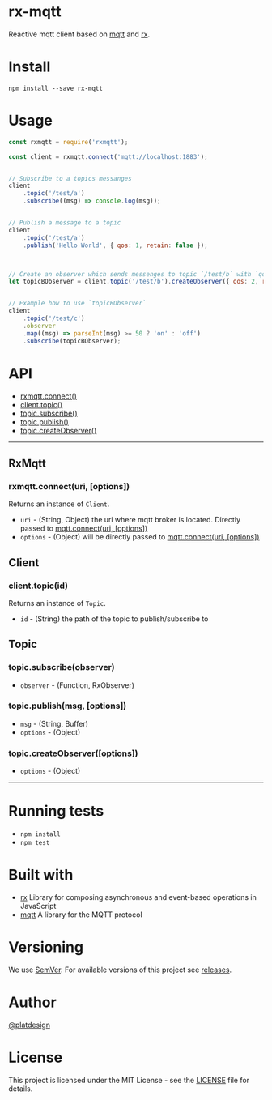 # rx-mqtt

Reactive mqtt client based on [mqtt](https://www.npmjs.com/package/mqtt) and [rx](https://www.npmjs.com/package/rx).


# Install

`npm install --save rx-mqtt`

# Usage

```javascript
const rxmqtt = require('rxmqtt');

const client = rxmqtt.connect('mqtt://localhost:1883');


// Subscribe to a topics messanges
client
	.topic('/test/a')
	.subscribe((msg) => console.log(msg));


// Publish a message to a topic
client
	.topic('/test/a')
	.publish('Hello World', { qos: 1, retain: false });



// Create an observer which sends messenges to topic `/test/b` with `qos:2` and `retain:true` if `onNext(msg)` is invoked.
let topicBObserver = client.topic('/test/b').createObserver({ qos: 2, retain: true });


// Example how to use `topicBObserver`
client
	.topic('/test/c')
	.observer
	.map((msg) => parseInt(msg) >= 50 ? 'on' : 'off')
	.subscribe(topicBObserver);

```


# API

- [rxmqtt.connect()](#rxmqttconnecturi-options)
- [client.topic()](#clienttopicid)
- [topic.subscribe()](#topicsubscribeobserver)
- [topic.publish()](#topicpublishmsg-options)
- [topic.createObserver()](#topiccreateobserveroptions)

-----

## RxMqtt

### rxmqtt.connect(uri, [options])

Returns an instance of `Client`.

- `uri` - (String, Object) the uri where mqtt broker is located. Directly passed to [mqtt.connect(uri, [options])](https://www.npmjs.com/package/mqtt#connect)
- `options` - (Object) will be directly passed to [mqtt.connect(uri, [options])](https://www.npmjs.com/package/mqtt#connect)


## Client

### client.topic(id)

Returns an instance of `Topic`.

- `id` - (String) the path of the topic to publish/subscribe to


## Topic

### topic.subscribe(observer)

- `observer` - (Function, RxObserver)


### topic.publish(msg, [options])

- `msg` - (String, Buffer)
- `options` - (Object)

### topic.createObserver([options])

- `options` - (Object)

----

# Running tests

- `npm install`
- `npm test`



# Built with

- [rx](https://www.npmjs.com/package/rx) Library for composing asynchronous and event-based operations in JavaScript
- [mqtt](https://www.npmjs.com/package/mqtt) A library for the MQTT protocol


# Versioning

We use [SemVer](http://semver.org/). For available versions of this project see [releases](https://github.com/platdesign/rx-mqtt/releases).

# Author

[@platdesign](https://twitter.com/platdesign)


# License

This project is licensed under the MIT License - see the [LICENSE](./LICENSE) file for details.



